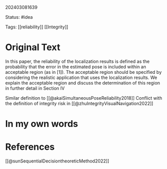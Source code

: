202403081639

Status: #idea

Tags:  [[reliability]] [[Integrity]]

# Original Text

In this paper, the reliability of the localization results is defined as the probability that the error in the estimated pose is included within an acceptable region (as in [1]). The acceptable region should be specified by considering the realistic application that uses the localization results. We explain the acceptable region and discuss the determination of this region in further detail in Section IV

Similar definition to [[@akaiSimultaneousPoseReliability2018]]
Conflict with the definition of integrity risk in [[@zhuIntegrityVisualNavigation2022]]

# In my own words

# References

[[@sunSequentialDecisiontheoreticMethod2022]]